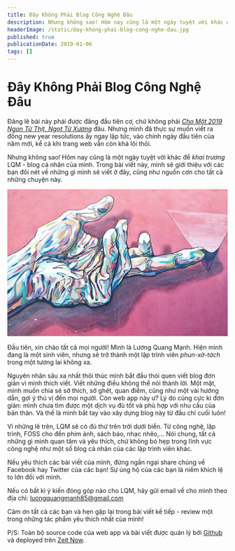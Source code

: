 ```yaml
---
title: Đây Không Phải Blog Công Nghệ Đâu
description: Nhưng không sao! Hôm nay cũng là một ngày tuyệt vời khác để *khai trương* LQM - blog cá nhân của mình. Trong bài viết này, mình sẽ giới thiệu với các bạn đôi nét về những gì mình sẽ viết ở đây, cũng như nguồn cơn cho tất cả những chuyện này.
headerImage: /static/day-khong-phai-blog-cong-nghe-dau.jpg
published: true
publicationDate: 2019-01-06
tags: []
---
```

# Đây Không Phải Blog Công Nghệ Đâu

Đãng lẽ bài này phải được đăng đầu tiên cơ, chứ không phải [*Cho Một 2019 Ngon Từ Thịt, Ngọt Từ Xương*](/posts/cho-mot-2019-ngon-tu-thit-ngot-tu-xuong) đâu. Nhưng mình đã thực sự muốn viết ra đống new year resolutions ấy ngay lập tức, vào chính ngày đầu tiên của năm mới, kể cả khi trang web vẫn còn khá lôi thôi.

Nhưng không sao! Hôm nay cũng là một ngày tuyệt vời khác để *khai trương* LQM - blog cá nhân của mình. Trong bài viết này, mình sẽ giới thiệu với các bạn đôi nét về những gì mình sẽ viết ở đây, cũng như nguồn cơn cho tất cả những chuyện này.

![Header Image](/static/day-khong-phai-blog-cong-nghe-dau.jpg)

Đầu tiên, xin chào tất cả mọi người! Mình là Lương Quang Mạnh. Hiện mình đang là một sinh viên, nhưng sẽ trở thành một lập trình viên *phun-xờ-tách* trong một tương lai không xa.

Nguyên nhân sâu xa nhất thôi thúc mình bắt đầu thói quen viết blog đơn giản vì mình thích viết. Viết những điều không thể nói thành lời. Một mặt, mình muốn chia sẻ sở thích, sở ghét, quan điểm, cũng như một vài hướng dẫn, gợi ý thú vị đến mọi người. Còn web app này ư? Lý do cũng cực kì đơn giản: mình chưa tìm được một dịch vụ đủ tốt và phù hợp với nhu cầu của bản thân. Và thế là mình bắt tay vào xây dựng blog này từ đầu chí cuối luôn!

Vì những lẽ trên, LQM sẽ có đủ thứ trên trời dưới biển. Từ công nghệ, lập trình, FOSS cho đến phim ảnh, sách báo, nhạc nhẽo,... Nói chung, tất cả những gì mình quan tâm và yêu thích, chứ không bó hẹp trong lĩnh vực công nghệ như một số blog cá nhân của các lập trình viên khác.

Nếu yêu thích các bài viết của mình, đừng ngần ngại share chúng về Facebook hay Twitter của các bạn! Sự ủng hộ của các bạn là niềm khích lệ to lớn đối với mình.

Nếu có bất kì ý kiến đóng góp nào cho LQM, hãy gửi email về cho mình theo địa chỉ: luongquangmanh85@gmail.com

Cảm ơn tất cả các bạn và hẹn gặp lại trong bài viết kế tiếp - review một trong những tác phẩm yêu thích nhất của mình!

P/S: Toàn bộ source code của web app và bài viết được quản lý bởi [Github](https://github.com/lqmanh/lqm) và deployed trên [Zeit Now](https://zeit.co/).
